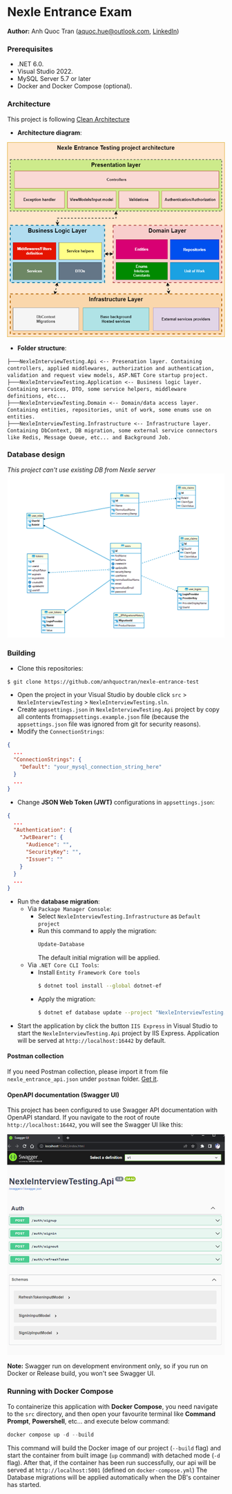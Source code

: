 # Nexle Entrance Exam

**Author:** Anh Quoc Tran ([aquoc.hue@outlook.com](mailto:aquoc.hue@outlook.com), [LinkedIn](https://www.linkedin.com/in/anhquoc96/))

### Prerequisites
- .NET 6.0.
- Visual Studio 2022.
- MySQL Server 5.7 or later
- Docker and Docker Compose (optional).

### Architecture

This project is following [Clean Architecture](https://www.amazon.com/Clean-Architecture-Craftsmans-Software-Structure/dp/0134494164)
- **Architecture diagram**:

![nexle_test_architecture](images/nexle_architecture.drawio.png)

- **Folder structure**:

```
├───NexleInterviewTesting.Api <-- Presenation layer. Containing controllers, applied middlewares, authorization and authentication, validation and request view models, ASP.NET Core startup project.
├───NexleInterviewTesting.Application <-- Business logic layer. Containing services, DTO, some service helpers, middleware definitions, etc...
├───NexleInterviewTesting.Domain <-- Domain/data access layer. Containing entities, repositories, unit of work, some enums use on entities.
├───NexleInterviewTesting.Infrastructure <-- Infrastructure layer. Containing DbContext, DB migration, some external service connectors like Redis, Message Queue, etc... and Background Job.
```

### Database design
*This project can't use existing DB from Nexle server*
![db_diagram](images/database_diagram.png)

### Building

- Clone this repositories:
```sh
$ git clone https://github.com/anhquoctran/nexle-entrance-test
```
- Open the project in your Visual Studio by double click `src` > `NexleInterviewTesting` > `NexleInterviewTesting.sln`.
- Create `appsettings.json` in `NexleInterviewTesting.Api` project by copy all contents from`appsettings.example.json` file (because the `appsettings.json` file was ignored from git for security reasons).
- Modify the `ConnectionStrings`:

```json
{
  ...
  "ConnectionStrings": {
    "Default": "your_mysql_connection_string_here"
  }
  ...
}
```
- Change **JSON Web Token (JWT)** configurations in `appsettings.json`:

```json
{
  ...
  "Authentication": {
    "JwtBearer": {
      "Audience": "",
      "SecurityKey": "",
      "Issuer": ""
    }
  }
  ...
}
```
- Run the **database migration**:
  - Via `Package Manager Console`:
    -  Select `NexleInterviewTesting.Infrastructure` as `Default project`
    - Run this command to apply the migration:
      ```powershell
      Update-Database
      ```
      The default initial migration will be applied.
  - Via `.NET Core CLI Tools`:
    - Install `Entity Framework Core tools`
      ```bash
      $ dotnet tool install --global dotnet-ef
      ```
    - Apply the migration:
      ```bash
      $ dotnet ef database update --project "NexleInterviewTesting.Infrastructure/NexleInterviewTesting.Infrastructure.csproj" --startup-project "NexleInterviewTesting.Api/NexleInterviewTesting.Api.csproj"
      ```
- Start the application by click the button `IIS Express` in Visual Studio to start the `NexleInterviewTesting.Api` project by IIS Express. Application will be served at `http://localhost:16442` by default.

#### Postman collection
If you need Postman collection, please import it from file `nexle_entrance_api.json` under `postman` folder. <a href="postman/nexle_entrance_api.json" target="_blank">Get it</a>.

#### OpenAPI documentation (Swagger UI)
This project has been configured to use Swagger API documentation with OpenAPI standard. If you navigate to the root of route `http://localhost:16442`, you will see the Swagger UI like this:

![swagger_ui](images/Screenshot_1.png)

**Note:** Swagger run on development environment only, so if you run on Docker or Release build, you won't see Swagger UI.

### Running with Docker Compose

To containerize this application with **Docker Compose**, you need navigate to the `src` directory, and then open your favourite terminal like **Command Prompt**, **Powershell**, etc... and execute below command:

```powershell
docker compose up -d --build
```
This command will build the Docker image of our project (`--build` flag) and start the container from built image (`up` command) with detached mode (`-d` flag). After that, if the container has been run successfully, our api will be served at `http://localhost:5001` (defined on `docker-compose.yml`)
The Database migrations will be applied automatically when the DB's container has started.

